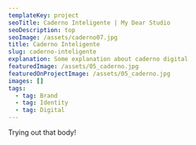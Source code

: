 ```yaml
---
templateKey: project
seoTitle: Caderno Inteligente | My Dear Studio
seoDescription: top
seoImage: /assets/caderno07.jpg
title: Caderno Inteligente
slug: caderno-inteligente
explanation: Some explanation about caderno digital
featuredImage: /assets/05_caderno.jpg
featuredOnProjectImage: /assets/05_caderno.jpg
images: []
tags:
  - tag: Brand
  - tag: Identity
  - tag: Digital
---
```

Trying out that body!
